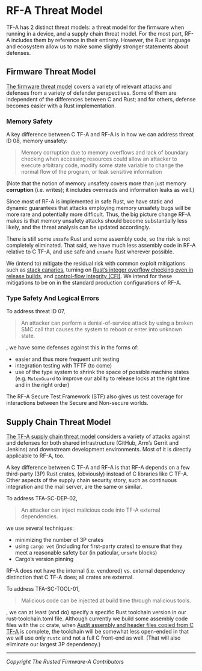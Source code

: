 # RF-A Threat Model

TF-A has 2 distinct threat models: a threat model for the firmware when running in a device, and a
supply chain threat model. For the most part, RF-A includes them by reference in their entirety.
However, the Rust language and ecosystem allow us to make some slightly stronger statements about
defenses.

## Firmware Threat Model

[The firmware threat
model](https://trustedfirmware-a.readthedocs.io/en/latest/threat_model/firmware_threat_model/threat_model.html)
covers a variety of relevant attacks and defenses from a variety of defender perspectives. Some of
them are independent of the differences between C and Rust; and for others, defense becomes easier
with a Rust implementation.

### Memory Safety

A key difference between C TF-A and RF-A is in how we can address threat ID 08, memory unsafety:

> Memory corruption due to memory overflows and lack of boundary checking when accessing resources
> could allow an attacker to execute arbitrary code, modify some state variable to change the normal
> flow of the program, or leak sensitive information

(Note that the notion of memory unsafety covers more than just memory **corruption** (i.e. writes);
it includes overreads and information leaks as well.)

Since most of RF-A is implemented in safe Rust, we have static and dynamic guarantees that attacks
employing memory unsafety bugs will be more rare and potentially more difficult. Thus, the big
picture change RF-A makes is that memory unsafety attacks should become substantially less likely,
and the threat analysis can be updated accordingly.

There is still some `unsafe` Rust and some assembly code, so the risk is not completely eliminated.
That said, we have much less assembly code in RF-A relative to C TF-A, and use safe and `unsafe`
Rust wherever possible.

We (intend to) mitigate the residual risk with common exploit mitigations such as [stack
canaries](https://github.com/RustedFirmware-A/rusted-firmware-a/issues/43), turning on [Rust’s
integer overflow checking even in release
builds](https://review.trustedfirmware.org/c/TF-A/trusted-firmware-a/+/37714), and [control-flow
integrity (CFI)](https://github.com/RustedFirmware-A/rusted-firmware-a/issues/45). We intend for
these mitigations to be on in the standard production configurations of RF-A.

### Type Safety And Logical Errors

To address threat ID 07,

> An attacker can perform a denial-of-service attack by using a broken SMC call that causes the
> system to reboot or enter into unknown state.

, we have some defenses against this in the forms of:

* easier and thus more frequent unit testing
* integration testing with TFTF (to come)
* use of the type system to shrink the space of possible machine states (e.g. `MutexGuard` to
  improve our ability to release locks at the right time and in the right order)

The RF-A Secure Test Framework (STF) also gives us test coverage for interactions between the Secure
and Non-secure worlds.

## Supply Chain Threat Model

[The TF-A supply chain threat
model](https://trustedfirmware-a.readthedocs.io/en/latest/threat_model/supply_chain_threat_model.html)
considers a variety of attacks against and defenses for both shared infrastructure (GitHub, Arm’s
Gerrit and Jenkins) and downstream development environments. Most of it is directly applicable to
RF-A, too.

A key difference between C TF-A and RF-A is that RF-A depends on a few third-party (3P) Rust crates,
(obviously) instead of C libraries like C TF-A. Other aspects of the supply chain security story,
such as continuous integration and the mail server, are the same or similar.

To address TFA-SC-DEP-02,

> An attacker can inject malicious code into TF-A external dependencies.

we use several techniques:

* minimizing the number of 3P crates
* using `cargo vet` (including for first-party crates) to ensure that they meet a reasonable safety
  bar (in paticular, `unsafe` blocks)
* Cargo’s version pinning

RF-A does not have the internal (i.e. vendored) vs. external dependency distinction that C TF-A
does; all crates are external.

To address TFA-SC-TOOL-01,

> Malicious code can be injected at build time through malicious tools.

, we can at least (and do) specify a specific Rust toolchain version in our rust-toolchain.toml
file. Although currently we build some assembly code files with the `cc` crate, when [Audit assembly
and header files copied from C TF-A](https://github.com/RustedFirmware-A/rusted-firmware-a/issues/7)
is complete, the toolchain will be somewhat less open-ended in that we will use only `rustc` and not
a full C front-end as well. (That will also eliminate our largest 3P dependency.)

--------------

*Copyright The Rusted Firmware-A Contributors*
